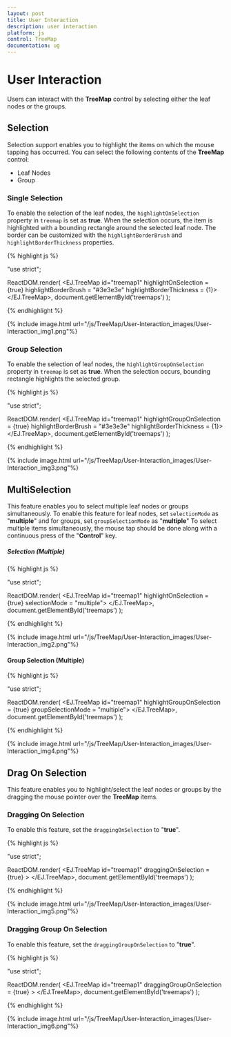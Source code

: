 ```yaml
---
layout: post
title: User Interaction
description: user interaction
platform: js
control: TreeMap
documentation: ug
---
```


# User Interaction

Users can interact with the **TreeMap** control by selecting either the leaf nodes or the groups.

## Selection

Selection support enables you to highlight the items on which the mouse tapping has occurred. You can select the following contents of the **TreeMap** control:

* Leaf Nodes
* Group

### Single Selection

To enable the selection of the leaf nodes, the `highlightOnSelection` property in `treemap` is set as **true**. When the selection occurs, the item is highlighted with a bounding rectangle around the selected leaf node.
The border can be customized with the `highlightBorderBrush` and `highlightBorderThickness` properties.


{% highlight js %}

"use strict";

ReactDOM.render(
    <EJ.TreeMap id="treemap1" highlightOnSelection = {true} highlightBorderBrush = "#3e3e3e"
    highlightBorderThickness = {1}> </EJ.TreeMap>,
    document.getElementById('treemaps')
);       
        
{% endhighlight %}
        
{% include image.html url="/js/TreeMap/User-Interaction_images/User-Interaction_img1.png"%}

### Group Selection

To enable the selection of leaf nodes, the `highlightGroupOnSelection` property in `treemap` is set as **true**. When the selection occurs, bounding rectangle highlights the selected group.

{% highlight js %}


"use strict";

ReactDOM.render(
    <EJ.TreeMap id="treemap1" highlightGroupOnSelection = {true} highlightBorderBrush = "#3e3e3e"
    highlightBorderThickness = {1}> </EJ.TreeMap>,
    document.getElementById('treemaps')
); 
       
        
{% endhighlight %}
        
{% include image.html url="/js/TreeMap/User-Interaction_images/User-Interaction_img3.png"%}

## MultiSelection

This feature enables you to select multiple leaf nodes or groups simultaneously. To enable this feature for leaf nodes, set `selectionMode` as "**multiple**" and for groups, set `groupSelectionMode` as "**multiple**"
To select multiple items simultaneously, the mouse tap should be done along with a continuous press of the "**Control**" key.  

##### Selection (Multiple)

{% highlight js %}

"use strict";

ReactDOM.render(
    <EJ.TreeMap id="treemap1" highlightOnSelection = {true} selectionMode = "multiple"> </EJ.TreeMap>,
    document.getElementById('treemaps')
); 
                
{% endhighlight %}

{% include image.html url="/js/TreeMap/User-Interaction_images/User-Interaction_img2.png"%}

#### Group Selection (Multiple)

{% highlight js %}

"use strict";

ReactDOM.render(
    <EJ.TreeMap id="treemap1" highlightGroupOnSelection = {true} groupSelectionMode = "multiple"> </EJ.TreeMap>,
    document.getElementById('treemaps')
); 
        
        
{% endhighlight %}

{% include image.html url="/js/TreeMap/User-Interaction_images/User-Interaction_img4.png"%}

## Drag On Selection

This feature enables you to highlight/select the leaf nodes or groups by the dragging the mouse pointer over the **TreeMap** items.

### Dragging On Selection

To enable this feature, set the `draggingOnSelection` to "**true**".

{% highlight js %}

"use strict";

ReactDOM.render(
    <EJ.TreeMap id="treemap1" draggingOnSelection  = {true} > </EJ.TreeMap>,
    document.getElementById('treemaps')
); 
        
        
{% endhighlight %}

{% include image.html url="/js/TreeMap/User-Interaction_images/User-Interaction_img5.png"%}

### Dragging Group On Selection

To enable this feature, set the `draggingGroupOnSelection` to "**true**".

{% highlight js %}

"use strict";

ReactDOM.render(
    <EJ.TreeMap id="treemap1" draggingGroupOnSelection  = {true} > </EJ.TreeMap>,
    document.getElementById('treemaps')
); 
        
        
{% endhighlight %}

{% include image.html url="/js/TreeMap/User-Interaction_images/User-Interaction_img6.png"%}